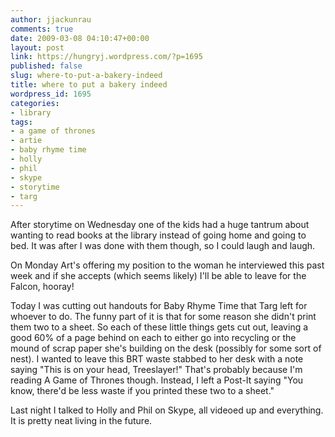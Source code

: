 ```yaml
---
author: jjackunrau
comments: true
date: 2009-03-08 04:10:47+00:00
layout: post
link: https://hungryj.wordpress.com/?p=1695
published: false
slug: where-to-put-a-bakery-indeed
title: where to put a bakery indeed
wordpress_id: 1695
categories:
- library
tags:
- a game of thrones
- artie
- baby rhyme time
- holly
- phil
- skype
- storytime
- targ
---
```


After storytime on Wednesday one of the kids had a huge tantrum about wanting to read books at the library instead of going home and going to bed. It was after I was done with them though, so I could laugh and laugh.

On Monday Art's offering my position to the woman he interviewed this past week and if she accepts (which seems likely) I'll be able to leave for the Falcon, hooray!

Today I was cutting out handouts for Baby Rhyme Time that Targ left for whoever to do. The funny part of it is that for some reason she didn't print them two to a sheet. So each of these little things gets cut out, leaving a good 60% of a page behind on each to either go into recycling or the mound of scrap paper she's building on the desk (possibly for some sort of nest). I wanted to leave this BRT waste stabbed to her desk with a note saying "This is on your head, Treeslayer!" That's probably because I'm reading A Game of Thrones though. Instead, I left a Post-It saying "You know, there'd be less waste if you printed these two to a sheet."

Last night I talked to Holly and Phil on Skype, all videoed up and everything. It is pretty neat living in the future.
